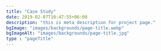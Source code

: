 ```yaml
---
title: "Case Study"
date: 2019-02-07T10:47:55+06:00
description: "this is meta description for project page."
bgImage: "images/backgrounds/page-title.webp"
bgImageAlt: "images/backgrounds/page-title.jpg"
type : "pageTitle"
---
```


